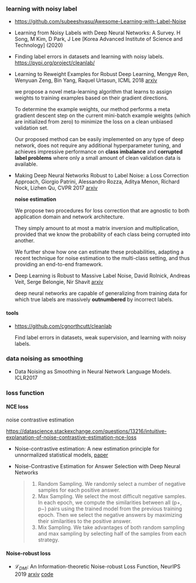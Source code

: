 





### learning with noisy label

- https://github.com/subeeshvasu/Awesome-Learning-with-Label-Noise

- Learning from Noisy Labels with Deep Neural Networks: A Survey. H Song, M Kim, D Park, J Lee [Korea Advanced Institute of Science and Technology] (2020) 

  
  
- Finding label errors in datasets and learning with noisy labels. https://pypi.org/project/cleanlab/

  

- Learning to Reweight Examples for Robust Deep Learning, Mengye Ren, Wenyuan Zeng, Bin Yang, Raquel Urtasun, ICML 2018 [arxiv](<https://arxiv.org/abs/1803.09050>) 

  we propose a novel meta-learning algorithm that learns to assign weights to training examples based on their gradient directions. 

  To determine the example weights, our method performs a meta gradient descent step on the current mini-batch example weights (which are initialized from zero) to minimize the loss on a clean unbiased validation set. 

  Our proposed method can be easily implemented on any type of deep network, does not require any additional hyperparameter tuning, and achieves impressive performance on **class imbalance** and **corrupted label problems** where only a small amount of clean validation data is available.

- Making Deep Neural Networks Robust to Label Noise: a Loss Correction Approach, Giorgio Patrini, Alessandro Rozza, Aditya Menon, Richard Nock, Lizhen Qu, CVPR 2017 [arxiv](<https://arxiv.org/abs/1609.03683>) 

  **noise estimation**

  We propose two procedures for loss correction that are agnostic to both application domain and network architecture. 

  They simply amount to at most a matrix inversion and multiplication, provided that we know the probability of each class being corrupted into another. 

  We further show how one can estimate these probabilities, adapting a recent technique for noise estimation to the multi-class setting, and thus providing an end-to-end framework.

- Deep Learning is Robust to Massive Label Noise, David Rolnick, Andreas Veit, Serge Belongie, Nir Shavit [arxiv](<https://arxiv.org/abs/1705.10694>) 

  deep neural networks are capable of generalizing from training data for which true labels are massively **outnumbered** by incorrect labels.

  

#### tools

+ https://github.com/cgnorthcutt/cleanlab

  Find label errors in datasets, weak supervision, and learning with noisy labels.



### data noising as smoothing

- Data Noising as Smoothing in Neural Network Language Models. ICLR2017





### loss function

#### NCE loss

noise contrastive estimation



<https://datascience.stackexchange.com/questions/13216/intuitive-explanation-of-noise-contrastive-estimation-nce-loss>



- Noise-contrastive estimation: A new estimation principle for unnormalized statistical models, [paper](<http://proceedings.mlr.press/v9/gutmann10a/gutmann10a.pdf>) 

  

- Noise-Contrastive Estimation for Answer Selection with Deep Neural Networks

  > 1. Random Sampling. We randomly select a number of negative samples for each positive answer.
  > 2. Max Sampling. We select the most difficult negative samples. In each epoch, we compute the similarities between all (p+, p−) pairs using the trained model from the previous training epoch. Then we select the negative answers by maximizing their similarities to the positive answer.
  > 3. Mix Sampling. We take advantages of both random sampling and max sampling by selecting half of the samples from each strategy.





#### Noise-robust loss

- $\mathcal{L}_{DMI}$: An Information-theoretic Noise-robust Loss Function, NeurIPS 2019 [arxiv](https://arxiv.org/abs/1909.03388) [code](<https://github.com/Newbeeer/L_DMI>) 





